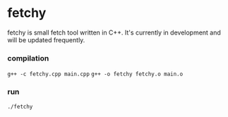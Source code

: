 # fetchy
fetchy is small fetch tool written in C++. It's currently in development and will be updated frequently.

### compilation
`g++ -c fetchy.cpp main.cpp`
`g++ -o fetchy fetchy.o main.o`

### run
`./fetchy`
